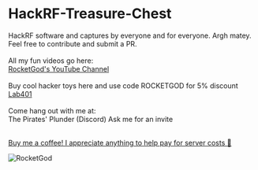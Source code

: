 # HackRF-Treasure-Chest

HackRF software and captures by everyone and for everyone. Argh matey. <br>
Feel free to contribute and submit a PR.<br>
<br>
All my fun videos go here:<br>
<a href="https://youtube.com/@lordRocketGod">RocketGod's YouTube Channel</a><br>
<br>
Buy cool hacker toys here and use code ROCKETGOD for 5% discount<br>
<a href="https://lab401.com/r?id=iop7bf">Lab401</a><br>
<br>
Come hang out with me at:<br>
The Pirates' Plunder (Discord) Ask me for an invite<br>
<br>

<a href="https://www.buymeacoffee.com/RocketGod">Buy me a coffee! I appreciate anything to help pay for server costs 🥰</a>

![RocketGod](https://github.com/RocketGod-git/HackRF-Treasure-Chest/assets/57732082/38158b0d-7a3d-4ae1-918c-3b72b316bbc5)
